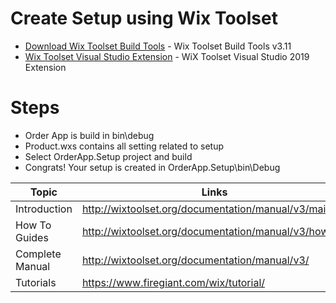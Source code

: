 # Create Setup using Wix Toolset

* [Download Wix Toolset Build Tools](http://wixtoolset.org/releases/v3.11/stable) - Wix Toolset Build Tools v3.11
* [Wix Toolset Visual Studio Extension](https://marketplace.visualstudio.com/items?itemName=WixToolset.WixToolsetVisualStudio2019Extension) - WiX Toolset Visual Studio 2019 Extension

# Steps
  - Order App is build in bin\debug
  - Product.wxs contains all setting related to setup
  - Select OrderApp.Setup project and build
  - Congrats! Your setup is created in OrderApp.Setup\bin\Debug

| Topic | Links |
| ------ | ------ |
| Introduction | http://wixtoolset.org/documentation/manual/v3/main/ |
| How To Guides | http://wixtoolset.org/documentation/manual/v3/howtos/ |
| Complete Manual | http://wixtoolset.org/documentation/manual/v3/ |
| Tutorials | https://www.firegiant.com/wix/tutorial/ |